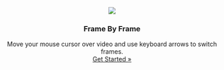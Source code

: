 <p align="center">
    <a href="https://github.com/victor-savinov/frame-by-frame">
        <img src="https://github.com/victor-savinov/icons/blob/master/frame-by-frame/raised-128.png">
    </a>
</p>

<h3 align="center">Frame By Frame</h3>

<p align="center">
    Move your mouse cursor over video and use keyboard arrows to switch frames.
    <br>
    <a href="https://chrome.google.com/webstore/detail/frame-by-frame/cclnaabdfgnehogonpeddbgejclcjneh">Get Started »</a>
</p>
